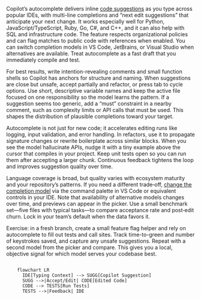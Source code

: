 <p>
	Copilot’s autocomplete delivers inline 
	<a href='https://docs.github.com/en/copilot/concepts/completions/code-suggestions'>code suggestions</a> 
	as you type across popular IDEs, with multi-line completions and “next edit suggestions” that anticipate your next change. It works especially well for Python, JavaScript/TypeScript, Ruby, Go, C#, and C++, and it can also help with SQL and infrastructure code. The feature respects organizational policies and can flag matches to public code with references when enabled. You can switch completion models in VS Code, JetBrains, or Visual Studio when alternatives are available. Treat autocomplete as a fast draft that you immediately compile and test.
</p>

<p>
	For best results, write intention-revealing comments and small function shells so Copilot has anchors for structure and naming. When suggestions are close but unsafe, accept partially and refactor, or press tab to cycle options. Use short, descriptive variable names and keep the active file focused on one responsibility so the model learns the pattern. If a suggestion seems too generic, add a “must” constraint in a nearby comment, such as complexity limits or API calls that must be used. This shapes the distribution of plausible completions toward your target. 
</p>

<p>
	Autocomplete is not just for new code; it accelerates editing runs like logging, input validation, and error handling. In refactors, use it to propagate signature changes or rewrite boilerplate across similar blocks. When you see the model hallucinate APIs, nudge it with a tiny example above the cursor that compiles in your project. Keep unit tests open so you can run them after accepting a larger chunk. Continuous feedback tightens the loop and improves suggestion quality over time. 
</p>

<p>
	Language coverage is broad, but quality varies with ecosystem maturity and your repository’s patterns. If you need a different trade‑off, 
	<a href='https://docs.github.com/en/copilot/how-tos/use-ai-models/change-the-completion-model'>change the completion model</a>
	via the command palette in VS Code or equivalent controls in your IDE. Note that availability of alternative models changes over time, and previews can appear in the picker. Use a small benchmark set—five files with typical tasks—to compare acceptance rate and post‑edit churn. Lock in your team’s default when the data favors it. 
</p>

<p>
	Exercise: in a fresh branch, create a small feature flag helper and rely on autocomplete to fill out tests and call sites. Track time-to-green and number of keystrokes saved, and capture any unsafe suggestions. Repeat with a second model from the picker and compare. This gives you a local, objective signal for which model serves your codebase best.
</p>

<pre><code class="language-mermaid">
	flowchart LR
	  IDE[Typing Context] --> SUGG[Copilot Suggestion]
	  SUGG -->|Accept/Edit| CODE[Edited Code]
	  CODE --> TESTS[Run Tests]
	  TESTS -->|Feedback| IDE
</code></pre>